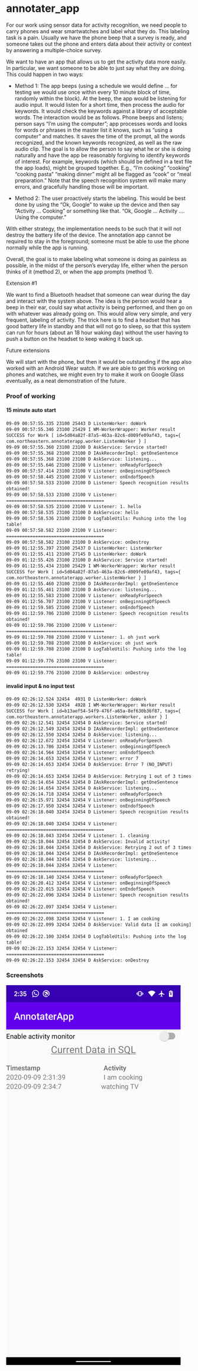 # annotater_app

For our work using sensor data for activity recognition, we need people to carry phones and wear smartwatches and label what they do. This labeling task is a pain. Usually we have the phone beep that a survey is ready, and someone takes out the phone and enters data about their activity or context by answering a multiple-choice survey.

We want to have an app that allows us to get the activity data more easily. In particular, we want someone to be able to just say what they are doing. This could happen in two ways:

- Method 1: The app beeps (using a schedule we would define … for testing we would use once within every 10 minute block of time, randomly within the block). At the beep, the app would be listening for audio input. It would listen for a short time, then process the audio for keywords. It would check the keywords against a library of acceptable words. The interaction would be as follows. Phone beeps and listens; person says “I’m using the computer”; app processes words and looks for words or phrases in the master list it knows, such as “using a computer” and matches. It saves the time of the prompt, all the words recognized, and the known keywords recognized, as well as the raw audio clip. The goal is to allow the person to say what he or she is doing naturally and have the app be reasonably forgiving to identify keywords of interest. For example, keywords (which should be defined in a text file the app loads), might be grouped together. E.g., “I’m cooking” “cooking” “cooking pasta” “making dinner” might all be flagged as “cook” or “meal preparation.” Note that the speech recognition system will make many errors, and gracefully handling those will be important.

- Method 2: The user proactively starts the labeling. This would be best done by using the “Ok, Google” to wake up the device and then say “Activity … Cooking” or something like that. “Ok, Google … Activity …. Using the computer.”

With either strategy, the implementation needs to be such that it will not destroy the battery life of the device. The annotation app cannot be required to stay in the foreground; someone must be able to use the phone normally while the app is running.

Overall, the goal is to make labeling what someone is doing as painless as possible, in the midst of the person’s everyday life, either when the person thinks of it (method 2), or when the app prompts (method 1).

Extension #1

We want to find a Bluetooth headset that someone can wear during the day and interact with the system above. The idea is the person would hear a beep in their ear, could say what activity is being performed, and then go on with whatever was already going on. This would allow very simple, and very frequent, labeling of activity. The trick here is to find a headset that has good battery life in standby and that will not go to sleep, so that this system can run for hours (about an 18 hour waking day) without the user having to push a button on the headset to keep waking it back up.

Future extensions

We will start with the phone, but then it would be outstanding if the app also worked with an Android Wear watch. If we are able to get this working on phones and watches, we might even try to make it work on Google Glass eventually, as a neat demonstration of the future. 

### Proof of working

#### 15 minute auto start
```
09-09 00:57:55.335 23100 25443 D ListenWorker: doWork
09-09 00:57:55.346 23100 25429 I WM-WorkerWrapper: Worker result SUCCESS for Work [ id=5d04a82f-87a5-463a-82c6-d009fe09af43, tags={ com.northeastern.annotaterapp.worker.ListenWorker } ]
09-09 00:57:55.360 23100 23100 D AskService: Service started!
09-09 00:57:55.368 23100 23100 D IAskRecorderImpl: getOneSentence
09-09 00:57:55.368 23100 23100 D AskService: listening...
09-09 00:57:55.646 23100 23100 V Listener: onReadyForSpeech
09-09 00:57:57.414 23100 23100 V Listener: onBeginningOfSpeech
09-09 00:57:58.445 23100 23100 V Listener: onEndofSpeech
09-09 00:57:58.533 23100 23100 D Listener: Speech recognition results obtained!
09-09 00:57:58.533 23100 23100 V Listener: =====================================
09-09 00:57:58.535 23100 23100 V Listener: 1. hello
09-09 00:57:58.535 23100 23100 D AskService: hello
09-09 00:57:58.536 23100 23100 D LogTableUtils: Pushing into the log table!
09-09 00:57:58.582 23100 23100 V Listener: =====================================
09-09 00:57:58.582 23100 23100 D AskService: onDestroy
09-09 01:12:55.397 23100 25437 D ListenWorker: ListenWorker
09-09 01:12:55.411 23100 27145 D ListenWorker: doWork
09-09 01:12:55.426 23100 23100 D AskService: Service started!
09-09 01:12:55.434 23100 25429 I WM-WorkerWrapper: Worker result SUCCESS for Work [ id=5d04a82f-87a5-463a-82c6-d009fe09af43, tags={ com.northeastern.annotaterapp.worker.ListenWorker } ]
09-09 01:12:55.460 23100 23100 D IAskRecorderImpl: getOneSentence
09-09 01:12:55.461 23100 23100 D AskService: listening...
09-09 01:12:55.583 23100 23100 V Listener: onReadyForSpeech
09-09 01:12:56.707 23100 23100 V Listener: onBeginningOfSpeech
09-09 01:12:59.585 23100 23100 V Listener: onEndofSpeech
09-09 01:12:59.706 23100 23100 D Listener: Speech recognition results obtained!
09-09 01:12:59.706 23100 23100 V Listener: =====================================
09-09 01:12:59.708 23100 23100 V Listener: 1. oh just work
09-09 01:12:59.708 23100 23100 D AskService: oh just work
09-09 01:12:59.708 23100 23100 D LogTableUtils: Pushing into the log table!
09-09 01:12:59.776 23100 23100 V Listener: =====================================
09-09 01:12:59.776 23100 23100 D AskService: onDestroy
```

#### invalid input & no input test
```
09-09 02:26:12.524 32454  4931 D ListenWorker: doWork
09-09 02:26:12.530 32454  4928 I WM-WorkerWrapper: Worker result SUCCESS for Work [ id=b13aef54-54f9-476f-a65a-8ef630b36f87, tags={ com.northeastern.annotaterapp.workers.ListenWorker, asker } ]
09-09 02:26:12.541 32454 32454 D AskService: Service started!
09-09 02:26:12.549 32454 32454 D IAskRecorderImpl: getOneSentence
09-09 02:26:12.550 32454 32454 D AskService: listening...
09-09 02:26:12.672 32454 32454 V Listener: onReadyForSpeech
09-09 02:26:13.786 32454 32454 V Listener: onBeginningOfSpeech
09-09 02:26:14.564 32454 32454 V Listener: onEndofSpeech
09-09 02:26:14.653 32454 32454 V Listener: error 7
09-09 02:26:14.653 32454 32454 D AskService: Error 7 (NO_INPUT) retrying!
09-09 02:26:14.653 32454 32454 D AskService: Retrying 1 out of 3 times
09-09 02:26:14.654 32454 32454 D IAskRecorderImpl: getOneSentence
09-09 02:26:14.654 32454 32454 D AskService: listening...
09-09 02:26:14.718 32454 32454 V Listener: onReadyForSpeech
09-09 02:26:15.971 32454 32454 V Listener: onBeginningOfSpeech
09-09 02:26:17.950 32454 32454 V Listener: onEndofSpeech
09-09 02:26:18.040 32454 32454 D Listener: Speech recognition results obtained!
09-09 02:26:18.040 32454 32454 V Listener: =====================================
09-09 02:26:18.043 32454 32454 V Listener: 1. cleaning
09-09 02:26:18.044 32454 32454 D AskService: Invalid activity!
09-09 02:26:18.044 32454 32454 D AskService: Retrying 2 out of 3 times
09-09 02:26:18.044 32454 32454 D IAskRecorderImpl: getOneSentence
09-09 02:26:18.044 32454 32454 D AskService: listening...
09-09 02:26:18.044 32454 32454 V Listener: =====================================
09-09 02:26:18.140 32454 32454 V Listener: onReadyForSpeech
09-09 02:26:20.412 32454 32454 V Listener: onBeginningOfSpeech
09-09 02:26:22.015 32454 32454 V Listener: onEndofSpeech
09-09 02:26:22.096 32454 32454 D Listener: Speech recognition results obtained!
09-09 02:26:22.097 32454 32454 V Listener: =====================================
09-09 02:26:22.098 32454 32454 V Listener: 1. I am cooking
09-09 02:26:22.099 32454 32454 D AskService: Valid data [I am cooking] obtained
09-09 02:26:22.100 32454 32454 D LogTableUtils: Pushing into the log table!
09-09 02:26:22.153 32454 32454 V Listener: =====================================
09-09 02:26:22.153 32454 32454 D AskService: onDestroy
```

### Screenshots
![SettingsActivity.java](SettingsActivity.png)
